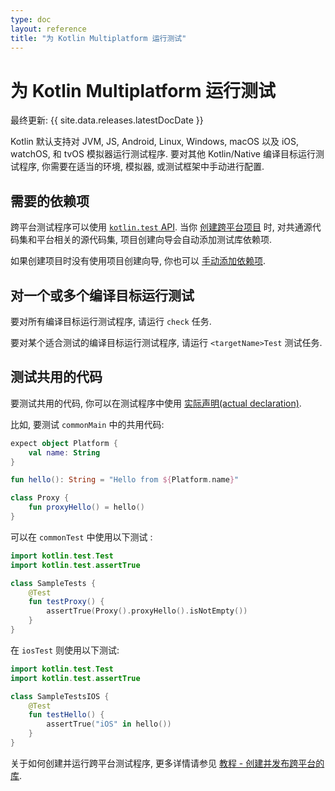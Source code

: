 ```yaml
---
type: doc
layout: reference
title: "为 Kotlin Multiplatform 运行测试"
---
```


# 为 Kotlin Multiplatform 运行测试

最终更新: {{ site.data.releases.latestDocDate }}

Kotlin 默认支持对 JVM, JS, Android, Linux, Windows, macOS 以及 iOS, watchOS, 和 tvOS 模拟器运行测试程序.
要对其他 Kotlin/Native 编译目标运行测试程序, 你需要在适当的环境, 模拟器, 或测试框架中手动进行配置.

## 需要的依赖项

跨平台测试程序可以使用 [`kotlin.test` API](https://kotlinlang.org/api/latest/kotlin.test/).
当你 [创建跨平台项目](multiplatform-library.html) 时, 对共通源代码集和平台相关的源代码集, 项目创建向导会自动添加测试库依赖项.

如果创建项目时没有使用项目创建向导, 你也可以 [手动添加依赖项](../gradle.html#set-dependencies-on-test-libraries).

## 对一个或多个编译目标运行测试

要对所有编译目标运行测试程序, 请运行 `check` 任务.

要对某个适合测试的编译目标运行测试程序, 请运行 `<targetName>Test` 测试任务.

## 测试共用的代码

要测试共用的代码, 你可以在测试程序中使用 [实际声明(actual declaration)](multiplatform-connect-to-apis.html).

比如, 要测试 `commonMain` 中的共用代码:

```kotlin
expect object Platform {
    val name: String
}

fun hello(): String = "Hello from ${Platform.name}"

class Proxy {
    fun proxyHello() = hello()
}
```

可以在 `commonTest` 中使用以下测试 :

```kotlin
import kotlin.test.Test
import kotlin.test.assertTrue

class SampleTests {
    @Test
    fun testProxy() {
        assertTrue(Proxy().proxyHello().isNotEmpty())
    }
}
```

在 `iosTest` 则使用以下测试:

```kotlin
import kotlin.test.Test
import kotlin.test.assertTrue

class SampleTestsIOS {
    @Test
    fun testHello() {
        assertTrue("iOS" in hello())
    }
}
```

关于如何创建并运行跨平台测试程序, 更多详情请参见
[教程 - 创建并发布跨平台的库](multiplatform-library.html#test-your-library).
